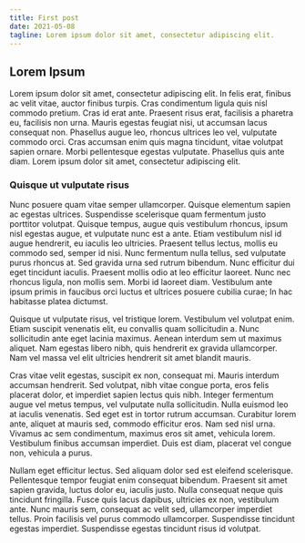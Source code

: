 ```yaml
---
title: First post
date: 2021-05-08
tagline: Lorem ipsum dolor sit amet, consectetur adipiscing elit.
---
```


## Lorem Ipsum

Lorem ipsum dolor sit amet, consectetur adipiscing elit. In felis erat, finibus ac velit vitae, auctor finibus turpis. Cras condimentum ligula quis nisl commodo pretium. Cras id erat ante. Praesent risus erat, facilisis a pharetra eu, facilisis non urna. Mauris egestas feugiat nisi, ut accumsan lacus consequat non. Phasellus augue leo, rhoncus ultrices leo vel, vulputate commodo orci. Cras accumsan enim quis magna tincidunt, vitae volutpat sapien ornare. Morbi pellentesque egestas vulputate. Phasellus quis ante diam. Lorem ipsum dolor sit amet, consectetur adipiscing elit.

### Quisque ut vulputate risus

Nunc posuere quam vitae semper ullamcorper. Quisque elementum sapien ac egestas ultrices. Suspendisse scelerisque quam fermentum justo porttitor volutpat. Quisque tempus, augue quis vestibulum rhoncus, ipsum nisl egestas augue, et vulputate nunc est a ante. Etiam vestibulum nisl id augue hendrerit, eu iaculis leo ultricies. Praesent tellus lectus, mollis eu commodo sed, semper id nisi. Nunc fermentum nulla tellus, sed vulputate purus rhoncus at. Sed gravida urna sed rutrum bibendum. Nunc efficitur dui eget tincidunt iaculis. Praesent mollis odio at leo efficitur laoreet. Nunc nec rhoncus ligula, non mollis sem. Morbi id laoreet diam. Vestibulum ante ipsum primis in faucibus orci luctus et ultrices posuere cubilia curae; In hac habitasse platea dictumst.

Quisque ut vulputate risus, vel tristique lorem. Vestibulum vel volutpat enim. Etiam suscipit venenatis elit, eu convallis quam sollicitudin a. Nunc sollicitudin ante eget lacinia maximus. Aenean interdum sem ut maximus aliquet. Nam egestas libero nibh, quis hendrerit ex gravida ullamcorper. Nam vel massa vel elit ultricies hendrerit sit amet blandit mauris.

Cras vitae velit egestas, suscipit ex non, consequat mi. Mauris interdum accumsan hendrerit. Sed volutpat, nibh vitae congue porta, eros felis placerat dolor, et imperdiet sapien lectus quis nibh. Integer fermentum augue vel metus tempus, vel vulputate nulla sollicitudin. Nulla euismod leo at iaculis venenatis. Sed eget est in tortor rutrum accumsan. Curabitur lorem ante, aliquet at mauris sed, commodo efficitur eros. Nam sed nisl urna. Vivamus ac sem condimentum, maximus eros sit amet, vehicula lorem. Vestibulum finibus accumsan imperdiet. Duis est diam, placerat vel congue non, vehicula a purus.

Nullam eget efficitur lectus. Sed aliquam dolor sed est eleifend scelerisque. Pellentesque tempor feugiat enim consequat bibendum. Praesent sit amet sapien gravida, luctus dolor eu, iaculis justo. Nulla consequat neque quis tincidunt fringilla. Fusce quis lacus dapibus, ultricies ex non, vestibulum ante. Nunc mauris sem, consequat ac velit sed, ullamcorper imperdiet tellus. Proin facilisis vel purus commodo ullamcorper. Suspendisse tincidunt egestas imperdiet. Suspendisse egestas tincidunt risus id volutpat. 